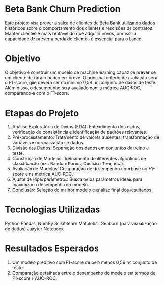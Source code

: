 # Beta Bank Churn Prediction

Este projeto visa prever a saída de clientes do Beta Bank utilizando dados históricos sobre o comportamento dos clientes e rescisões de contratos. Manter clientes é mais rentável do que adquirir novos, por isso a capacidade de prever a perda de clientes é essencial para o banco.

# Objetivo
O objetivo é construir um modelo de machine learning capaz de prever se um cliente deixará o banco em breve. O principal critério de avaliação será o F1-score, que deverá ser no mínimo 0,59 no conjunto de dados de teste. Além disso, o desempenho será avaliado com a métrica AUC-ROC, comparando-a com o F1-score.

# Etapas do Projeto
1. Análise Exploratória de Dados (EDA): Entendimento dos dados, verificação de consistência e identificação de padrões relevantes.
2. Pré-processamento: Tratamento de valores ausentes, transformação de variáveis e normalização de dados.
3. Divisão dos Dados: Separação dos dados em conjuntos de treino e teste.
4. Construção de Modelos: Treinamento de diferentes algoritmos de classificação (ex.: Random Forest, Decision Tree, etc.).
5. Avaliação de Modelos: Comparação de desempenho com base no F1-score e na métrica AUC-ROC.
6. Ajuste de Hiperparâmetros: Busca pelos parâmetros ideais para maximizar o desempenho do modelo.
7. Conclusão: Seleção do melhor modelo e análise final dos resultados.

# Tecnologias Utilizadas
Python
Pandas, NumPy
Scikit-learn
Matplotlib, Seaborn (para visualização de dados)
Jupyter Notebook

# Resultados Esperados
1. Um modelo preditivo com F1-score de pelo menos 0,59 no conjunto de teste.
2. Comparação detalhada entre o desempenho do modelo em termos de F1-score e AUC-ROC.